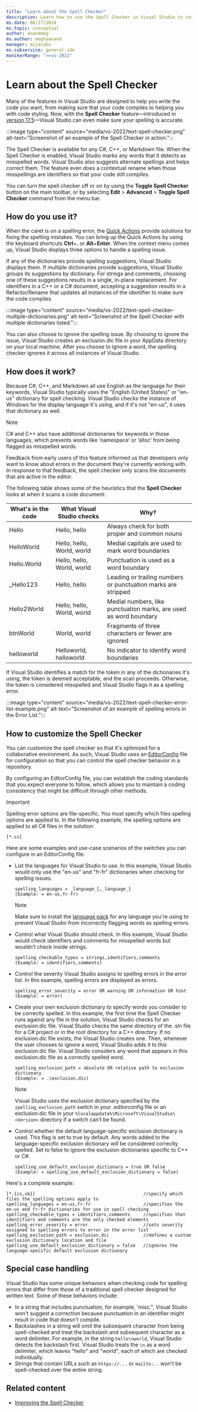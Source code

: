```yaml
---
title: "Learn about the Spell Checker"
description: Learn how to use the Spell Checker in Visual Studio to correct misspelled words in multiple languages and to customize it to share with your dev team.
ms.date: 08/27/2024
ms.topic: conceptual
author: anandmeg
ms.author: meghaanand
manager: mijacobs
ms.subservice: general-ide
monikerRange: ">=vs-2022"
---
```

# Learn about the Spell Checker

Many of the features in Visual Studio are designed to help you write the code you want, from making sure that your code compiles to helping you with code styling. Now, with the **Spell Checker** feature&mdash;introduced in [version 17.5](/visualstudio/releases/2022/release-notes-v17.5)&mdash;Visual Studio can even make sure your spelling is accurate.

:::image type="content" source="media/vs-2022/text-spell-checker.png" alt-text="Screenshot of an example of the Spell Checker in action.":::

The Spell Checker is available for any C#, C++, or Markdown file. When the Spell Checker is enabled, Visual Studio marks any words that it detects as misspelled words. Visual Studio also suggests alternate spellings and helps correct them. The feature even does a contextual rename when those misspellings are identifiers so that your code still compiles.

You can turn the spell checker off or on by using the **Toggle Spell Checker** button on the main toolbar, or by selecting **Edit** > **Advanced** > **Toggle Spell Checker** command from the menu bar.

## How do you use it?

When the caret is on a spelling error, the [Quick Actions](quick-actions.md) provide solutions for fixing the spelling mistakes. You can bring up the Quick Actions by using the keyboard shortcuts **Ctrl**+**.** or **Alt**+**Enter**. When the context menu comes up, Visual Studio displays three options to handle a spelling issue.

If any of the dictionaries provide spelling suggestions, Visual Studio displays them. If multiple dictionaries provide suggestions, Visual Studio groups its suggestions by dictionary. For strings and comments, choosing one of these suggestions results in a single, in-place replacement. For identifiers in a C++ or a C# document, accepting a suggestion results in a Refactor/Rename that updates all instances of the identifier to make sure the code compiles.

:::image type="content" source="media/vs-2022/text-spell-checker-multiple-dictionaries.png" alt-text="Screenshot of the Spell Checker with multiple dictionaries listed.":::

You can also choose to ignore the spelling issue. By choosing to ignore the issue, Visual Studio creates an exclusion.dic file in your AppData directory on your local machine. After you choose to ignore a word, the spelling checker ignores it across all instances of Visual Studio.

## How does it work?

Because C#, C++, and Markdown all use English as the language for their keywords, Visual Studio typically uses the "English (United States)" or "en-us" dictionary for spell checking. Visual Studio checks the instance of Windows for the display language it's using, and if it's not "en-us", it uses that dictionary as well.

> [!NOTE]
> C# and C++ also have additional dictionaries for keywords in those languages, which prevents words like ‘namespace’ or ‘alloc’ from being flagged as misspelled words.

Feedback from early users of this feature informed us that developers only want to know about errors in the document they're currently working with. In response to that feedback, the spell checker only scans the documents that are active in the editor.

The following table shows some of the heuristics that the **Spell Checker** looks at when it scans a code document:

| What's in the code | What Visual Studio checks | Why? |
|---------|---------|---------|
| Hello | Hello, hello | Always check for both proper and common nouns |
| HelloWorld | Hello, hello, World, world | Medial capitals are used to mark word boundaries |
| Hello.World| Hello, hello, World, world | Punctuation is used as a word boundary |
| _Hello123 | Hello, hello | Leading or trailing numbers or punctuation marks are stripped |
| Hello2World | Hello, hello, World, world | Medial numbers, like punctuation marks, are used as word boundary |
| btnWorld | World, world | Fragments of three characters or fewer are ignored |
| helloworld | Helloworld, helloworld | No indicator to identify word boundaries |

If Visual Studio identifies a match for the token in any of the dictionaries it's using, the token is deemed acceptable, and the scan proceeds. Otherwise, the token is considered misspelled and Visual Studio flags it as a spelling error.

:::image type="content" source="media/vs-2022/text-spell-checker-error-list-example.png" alt-text="Screenshot of an example of spelling errors in the Error List.":::

## How to customize the Spell Checker

You can customize the spell checker so that it's optimized for a collaborative environment. As such, Visual Studio uses an [EditorConfig](create-portable-custom-editor-options.md) file for configuration so that you can control the spell checker behavior in a repository.

By configuring an EditorConfig file, you can establish the coding standards that you expect everyone to follow, which allows you to maintain a coding consistency that might be difficult through other methods.

> [!IMPORTANT]
> Spelling error options are file-specific. You must specify which files spelling options are applied to. In the following example, the spelling options are applied to all C# files in the solution:
>
>```[*.cs]```

Here are some examples and use-case scenarios of the switches you can configure in an EditorConfig file:

- List the languages for Visual Studio to use. In this example, Visual Studio would only use the "en-us" and "fr-fr" dictionaries when checking for spelling issues.

    ```spelling_languages = _language_[,_language_]```<br>
    ```(Example: = en-us,fr-fr)```

    > [!NOTE]
    > Make sure to install the [language pack](../install/install-visual-studio.md) for any language you're using to prevent Visual Studio from incorrectly flagging words as spelling errors.

- Control what Visual Studio should check. In this example, Visual Studio would check identifiers and comments for misspelled words but wouldn’t check inside strings.

    ```spelling_checkable_types = strings,identifiers,comments```<br>
    ```(Example: = identifiers,comments)```

- Control the severity Visual Studio assigns to spelling errors in the error list. In this example, spelling errors are displayed as errors.

    ```spelling_error_severity = error OR warning OR information OR hint```<br>
    ```(Example: = error)```

- Create your own exclusion dictionary to specify words you consider to be correctly spelled. In this example, the first time the Spell Checker runs against any file in the solution, Visual Studio checks for an exclusion.dic file. Visual Studio checks the same directory of the .sln file for a C# project or in the root directory for a C++ directory. If no exclusion.dic file exists, the Visual Studio creates one. Then, whenever the user chooses to ignore a word, Visual Studio adds it to this exclusion.dic file. Visual Studio considers any word that appears in this exclusion.dic file as a correctly spelled word.

    ```spelling_exclusion_path = absolute OR relative path to exclusion dictionary```<br>
    ```(Example: = .\exclusion.dic)```

    > [!NOTE]
    > Visual Studio uses the exclusion dictionary specified by the `spelling_exclusion_path` switch in your .editorconfig file or an exclusion.dic file in your `%localappdata%\Microsoft\VisualStudio\<Version>` directory if a switch can’t be found.  

- Control whether the default language-specific exclusion dictionary is used. This flag is set to true by default. Any words added to the language-specific exclusion dictionary will be considered correctly spelled. Set to false to ignore the exclusion dictionaries specific to C++ or C#.

    ```spelling_use_default_exclusion_dictionary = true OR false```<br> 
    ```(Example: = spelling_use_default_exclusion_dictionary = false)```

Here's a complete example:

```
[*.{cs,vb}]                                         //specify which files the spelling options apply to
spelling_languages = en-us,fr-fr                    //specifies the en-us and fr-fr dictionaries for use in spell checking
spelling_checkable_types = identifiers,comments     //specifies that identifiers and comments are the only checked elements
spelling_error_severity = error                     //sets severity assigned to spelling errors to error in the error list
spelling_exclusion_path = exclusion.dic             //defines a custom exclusion dictionary location and file
spelling_use_default_exclusion_dictionary = false   //ignores the language-specific default exclusion dictionary
```

## Special case handling

Visual Studio has some unique behaviors when checking code for spelling errors that differ from those of a traditional spell checker designed for written text. Some of these behaviors include:

- In a string that includes punctuation, for example, 'misc.", Visual Studio won't suggest a correction because punctuation in an identifier might result in code that doesn't compile.
- Backslashes in a string will omit the subsequent character from being spell-checked and treat the backslash and subsequent character as a word delimiter. For example, in the string `hello\nworld`, Visual Studio detects the backslash first. Visual Studio treats the `\n` as a word delimiter, which leaves "hello" and "world", each of which are checked individually.
- Strings that contain URLs such as `https://...` or `mailto:..` won't be spell-checked over the entire string.

## Related content

- [Improving the Spell Checker](https://devblogs.microsoft.com/visualstudio/improving-the-spell-checker/)
